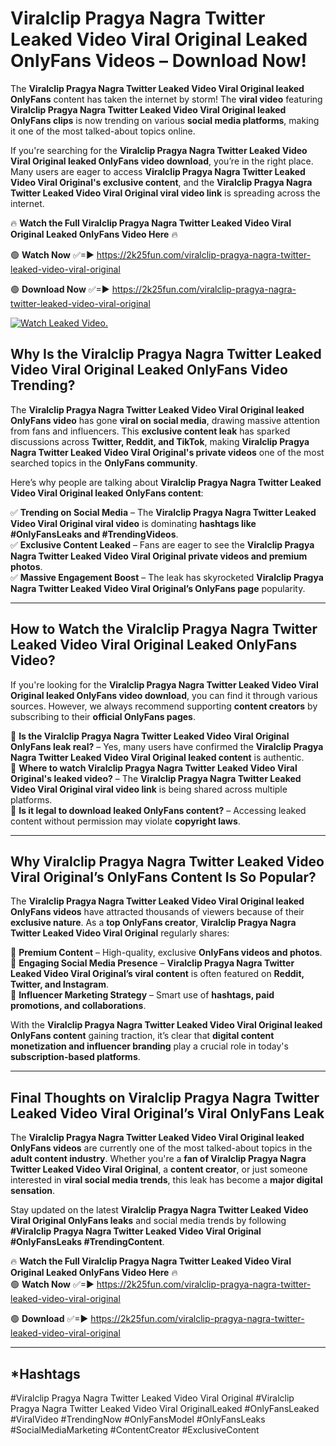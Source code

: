 # Viralclip Pragya Nagra Twitter Leaked Video Viral Original Leaked OnlyFans Videos – Download Now!

The **Viralclip Pragya Nagra Twitter Leaked Video Viral Original leaked OnlyFans** content has taken the internet by storm! The **viral video** featuring **Viralclip Pragya Nagra Twitter Leaked Video Viral Original leaked OnlyFans clips** is now trending on various **social media platforms**, making it one of the most talked-about topics online.  

If you're searching for the **Viralclip Pragya Nagra Twitter Leaked Video Viral Original leaked OnlyFans video download**, you’re in the right place. Many users are eager to access **Viralclip Pragya Nagra Twitter Leaked Video Viral Original's exclusive content**, and the **Viralclip Pragya Nagra Twitter Leaked Video Viral Original viral video link** is spreading across the internet.  

🔥 **Watch the Full Viralclip Pragya Nagra Twitter Leaked Video Viral Original Leaked OnlyFans Video Here** 🔥  

🟢 **Watch Now** ✅=► https://2k25fun.com/viralclip-pragya-nagra-twitter-leaked-video-viral-original

🟢 **Download Now** ✅=► https://2k25fun.com/viralclip-pragya-nagra-twitter-leaked-video-viral-original

[![Watch Leaked Video.](https://miro.medium.com/v2/resize:fit:828/format:webp/1*cilzJN44JGOrTw9NJCrNHA.gif "Watch Leaked Video")](https://2k25fun.com/viralclip-pragya-nagra-twitter-leaked-video-viral-original)

## **Why Is the Viralclip Pragya Nagra Twitter Leaked Video Viral Original Leaked OnlyFans Video Trending?**  

The **Viralclip Pragya Nagra Twitter Leaked Video Viral Original leaked OnlyFans video** has gone **viral on social media**, drawing massive attention from fans and influencers. This **exclusive content leak** has sparked discussions across **Twitter, Reddit, and TikTok**, making **Viralclip Pragya Nagra Twitter Leaked Video Viral Original's private videos** one of the most searched topics in the **OnlyFans community**.  

Here’s why people are talking about **Viralclip Pragya Nagra Twitter Leaked Video Viral Original leaked OnlyFans content**:  

✅ **Trending on Social Media** – The **Viralclip Pragya Nagra Twitter Leaked Video Viral Original viral video** is dominating **hashtags like #OnlyFansLeaks and #TrendingVideos**.  
✅ **Exclusive Content Leaked** – Fans are eager to see the **Viralclip Pragya Nagra Twitter Leaked Video Viral Original private videos and premium photos**.  
✅ **Massive Engagement Boost** – The leak has skyrocketed **Viralclip Pragya Nagra Twitter Leaked Video Viral Original’s OnlyFans page** popularity.  

---

## **How to Watch the Viralclip Pragya Nagra Twitter Leaked Video Viral Original Leaked OnlyFans Video?**  

If you're looking for the **Viralclip Pragya Nagra Twitter Leaked Video Viral Original leaked OnlyFans video download**, you can find it through various sources. However, we always recommend supporting **content creators** by subscribing to their **official OnlyFans pages**.  

🔹 **Is the Viralclip Pragya Nagra Twitter Leaked Video Viral Original OnlyFans leak real?** – Yes, many users have confirmed the **Viralclip Pragya Nagra Twitter Leaked Video Viral Original leaked content** is authentic.  
🔹 **Where to watch Viralclip Pragya Nagra Twitter Leaked Video Viral Original's leaked video?** – The **Viralclip Pragya Nagra Twitter Leaked Video Viral Original viral video link** is being shared across multiple platforms.  
🔹 **Is it legal to download leaked OnlyFans content?** – Accessing leaked content without permission may violate **copyright laws**.  

---

## **Why Viralclip Pragya Nagra Twitter Leaked Video Viral Original’s OnlyFans Content Is So Popular?**  

The **Viralclip Pragya Nagra Twitter Leaked Video Viral Original leaked OnlyFans videos** have attracted thousands of viewers because of their **exclusive nature**. As a **top OnlyFans creator**, **Viralclip Pragya Nagra Twitter Leaked Video Viral Original** regularly shares:  

📌 **Premium Content** – High-quality, exclusive **OnlyFans videos and photos**.  
📌 **Engaging Social Media Presence** – **Viralclip Pragya Nagra Twitter Leaked Video Viral Original’s viral content** is often featured on **Reddit, Twitter, and Instagram**.  
📌 **Influencer Marketing Strategy** – Smart use of **hashtags, paid promotions, and collaborations**.  

With the **Viralclip Pragya Nagra Twitter Leaked Video Viral Original leaked OnlyFans content** gaining traction, it’s clear that **digital content monetization and influencer branding** play a crucial role in today's **subscription-based platforms**.  

---

## **Final Thoughts on Viralclip Pragya Nagra Twitter Leaked Video Viral Original’s Viral OnlyFans Leak**  

The **Viralclip Pragya Nagra Twitter Leaked Video Viral Original leaked OnlyFans videos** are currently one of the most talked-about topics in the **adult content industry**. Whether you're a **fan of Viralclip Pragya Nagra Twitter Leaked Video Viral Original**, a **content creator**, or just someone interested in **viral social media trends**, this leak has become a **major digital sensation**.  

Stay updated on the latest **Viralclip Pragya Nagra Twitter Leaked Video Viral Original OnlyFans leaks** and social media trends by following **#Viralclip Pragya Nagra Twitter Leaked Video Viral Original #OnlyFansLeaks #TrendingContent**.  

🔥 **Watch the Full Viralclip Pragya Nagra Twitter Leaked Video Viral Original Leaked OnlyFans Video Here** 🔥  
🟢 **Watch Now** ✅=► https://2k25fun.com/viralclip-pragya-nagra-twitter-leaked-video-viral-original

🟢 **Download** ✅=► https://2k25fun.com/viralclip-pragya-nagra-twitter-leaked-video-viral-original

---

## *Hashtags
#Viralclip Pragya Nagra Twitter Leaked Video Viral Original #Viralclip Pragya Nagra Twitter Leaked Video Viral OriginalLeaked #OnlyFansLeaked #ViralVideo #TrendingNow #OnlyFansModel #OnlyFansLeaks #SocialMediaMarketing #ContentCreator #ExclusiveContent  